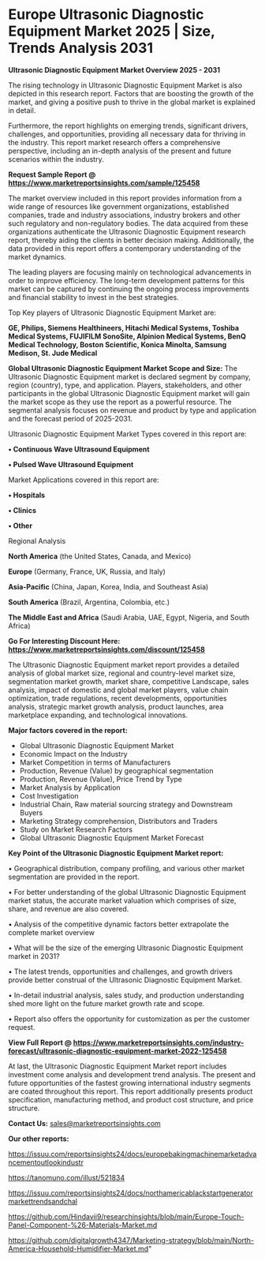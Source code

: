 # Europe Ultrasonic Diagnostic Equipment Market 2025 | Size, Trends Analysis 2031

<Strong> Ultrasonic Diagnostic Equipment Market Overview 2025 - 2031</strong>

The rising technology in Ultrasonic Diagnostic Equipment Market is also depicted in this research report. Factors that are boosting the growth of the market, and giving a positive push to thrive in the global market is explained in detail.

Furthermore, the report highlights on emerging trends, significant drivers, challenges, and opportunities, providing all necessary data for thriving in the industry. This report market research offers a comprehensive perspective, including an in-depth analysis of the present and future scenarios within the industry.

<strong>Request Sample Report @ <a href=https://www.marketreportsinsights.com/sample/125458>https://www.marketreportsinsights.com/sample/125458</a></strong>

The market overview included in this report provides information from a wide range of resources like government organizations, established companies, trade and industry associations, industry brokers and other such regulatory and non-regulatory bodies. The data acquired from these organizations authenticate the Ultrasonic Diagnostic Equipment research report, thereby aiding the clients in better decision making. Additionally, the data provided in this report offers a contemporary understanding of the market dynamics.

The leading players are focusing mainly on technological advancements in order to improve efficiency. The long-term development patterns for this market can be captured by continuing the ongoing process improvements and financial stability to invest in the best strategies.

Top Key players of Ultrasonic Diagnostic Equipment Market are:

<strong>GE, Philips, Siemens Healthineers, Hitachi Medical Systems, Toshiba Medical Systems, FUJIFILM SonoSite, Alpinion Medical Systems, BenQ Medical Technology, Boston Scientific, Konica Minolta, Samsung Medison, St. Jude Medical</strong>

<strong><b>Global Ultrasonic Diagnostic Equipment Market Scope and Size:</b></strong>
The Ultrasonic Diagnostic Equipment market is declared segment by company, region (country), type, and application. Players, stakeholders, and other participants in the global Ultrasonic Diagnostic Equipment market will gain the market scope as they use the report as a powerful resource. The segmental analysis focuses on revenue and product by type and application and the forecast period of 2025-2031.

Ultrasonic Diagnostic Equipment Market Types covered in this report are:

<strong>• Continuous Wave Ultrasound Equipment

• Pulsed Wave Ultrasound Equipment</strong>

Market Applications covered in this report are:

<strong>• Hospitals

• Clinics

• Other</strong> 

Regional Analysis

<strong>North America</strong> (the United States, Canada, and Mexico)

<strong>Europe</strong> (Germany, France, UK, Russia, and Italy)

<strong>Asia-Pacific</strong> (China, Japan, Korea, India, and Southeast Asia)

<strong>South America</strong> (Brazil, Argentina, Colombia, etc.)

<strong>The Middle East and Africa</strong> (Saudi Arabia, UAE, Egypt, Nigeria, and South Africa)

<strong>Go For Interesting Discount Here: <a href=https://www.marketreportsinsights.com/discount/125458>https://www.marketreportsinsights.com/discount/125458</a></strong>

The Ultrasonic Diagnostic Equipment market report provides a detailed analysis of global market size, regional and country-level market size, segmentation market growth, market share, competitive Landscape, sales analysis, impact of domestic and global market players, value chain optimization, trade regulations, recent developments, opportunities analysis, strategic market growth analysis, product launches, area marketplace expanding, and technological innovations.

<strong><b>Major factors covered in the report:</b></strong>
<ul>
  <li>Global Ultrasonic Diagnostic Equipment Market </li>
  <li>Economic Impact on the Industry</li>
  <li>Market Competition in terms of Manufacturers</li>
  <li>Production, Revenue (Value) by geographical segmentation</li>
  <li>Production, Revenue (Value), Price Trend by Type</li>
  <li>Market Analysis by Application</li>
  <li>Cost Investigation</li>
  <li>Industrial Chain, Raw material sourcing strategy and Downstream Buyers</li>
  <li>Marketing Strategy comprehension, Distributors and Traders</li>
  <li>Study on Market Research Factors</li>
  <li>Global Ultrasonic Diagnostic Equipment Market Forecast</li>
</ul>

<strong><b>Key Point of the Ultrasonic Diagnostic Equipment Market report:</b></strong>

• Geographical distribution, company profiling, and various other market segmentation are provided in the report.

• For better understanding of the global Ultrasonic Diagnostic Equipment market status, the accurate market valuation which comprises of size, share, and revenue are also covered.

• Analysis of the competitive dynamic factors better extrapolate the complete market overview

• What will be the size of the emerging Ultrasonic Diagnostic Equipment market in 2031?

• The latest trends, opportunities and challenges, and growth drivers provide better construal of the Ultrasonic Diagnostic Equipment Market.

• In-detail industrial analysis, sales study, and production understanding shed more light on the future market growth rate and scope.

• Report also offers the opportunity for customization as per the customer request.

<strong><b>View Full Report @ <a href=https://www.marketreportsinsights.com/industry-forecast/ultrasonic-diagnostic-equipment-market-2022-125458>https://www.marketreportsinsights.com/industry-forecast/ultrasonic-diagnostic-equipment-market-2022-125458</a></b></strong>


At last, the Ultrasonic Diagnostic Equipment Market report includes investment come analysis and development trend analysis. The present and future opportunities of the fastest growing international industry segments are coated throughout this report. This report additionally presents product specification, manufacturing method, and product cost structure, and price structure.

<strong>Contact Us:</strong>
sales@marketreportsinsights.com

<strong>Our other reports:</strong>

<a href=https://issuu.com/reportsinsights24/docs/europebakingmachinemarketadvancementoutlookindustr>https://issuu.com/reportsinsights24/docs/europebakingmachinemarketadvancementoutlookindustr</a>

<a href=https://tanomuno.com/illust/521834>https://tanomuno.com/illust/521834</a>

<a href=https://issuu.com/reportsinsights24/docs/northamericablackstartgeneratormarkettrendsandchal>https://issuu.com/reportsinsights24/docs/northamericablackstartgeneratormarkettrendsandchal</a>

<a href=https://github.com/Hindavii9/researchinsights/blob/main/Europe-Touch-Panel-Component-%26-Materials-Market.md>https://github.com/Hindavii9/researchinsights/blob/main/Europe-Touch-Panel-Component-%26-Materials-Market.md</a>

<a href=https://github.com/digitalgrowth4347/Marketing-strategy/blob/main/North-America-Household-Humidifier-Market.md>https://github.com/digitalgrowth4347/Marketing-strategy/blob/main/North-America-Household-Humidifier-Market.md</a>"
